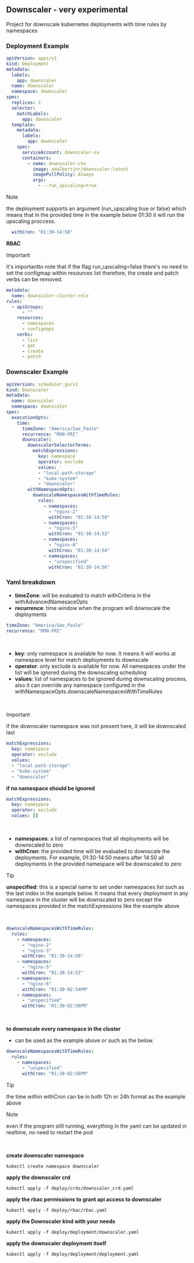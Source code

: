 ## Downscaler - very experimental

Project for downscale kubernetes deployments with time rules by namespaces

### Deployment Example
```yaml
apiVersion: apps/v1
kind: Deployment
metadata:
  labels:
    app: downscaler
  name: downscaler
  namespace: downscaler
spec:
  replicas: 1
  selector:
    matchLabels:
      app: downscaler
  template:
    metadata:
      labels:
        app: downscaler
    spec:
      serviceAccount: downscaler-sa
      containers:
        - name: downscaler-ctn
          image: adalbertjnr/downscaler:latest
          imagePullPolicy: Always
          args:
            - --run_upscaling=true

```

> [!NOTE]
> the deployment supports an argument (run_upscaling true or false) which means that in the provided time in the example below 01:30 it will run the upscaling proccess.

```yaml
  withCron: "01:30-14:50"
```

**RBAC**
> [!IMPORTANT] 
> it's importantto note that if the flag run_upscaling=false there's no need to set the configmap within resources list therefore, the create and patch verbs can be removed.

```yaml
metadata:
  name: downscaler-cluster-role
rules:
  - apiGroups:
      - ""
    resources:
      - namespaces
      - configmaps
    verbs:
      - list
      - get
      - create
      - patch
```

### Downscaler Example
```yaml
apiVersion: scheduler.go/v1
kind: Downscaler
metadata:
  name: downscaler
  namespace: downscaler
spec:
  executionOpts:
    time:
      timeZone: "America/Sao_Paulo"
      recurrence: "MON-FRI"
      downscaler:
        downscalerSelectorTerms:
          matchExpressions:
            key: namespace
            operator: exclude
            values:
            - "local-path-storage"
            - "kube-system"
            - "downscaler"
        withNamespaceOpts:
          downscaleNamespacesWithTimeRules:
            rules:
              - namespaces: 
                - "nginx-2"
                withCron: "01:30-14:50"
              - namespaces:
                - "nginx-5"
                withCron: "01:30-14:52"
              - namespaces:
                - "nginx-6"
                withCron: "01:30-14:54"
              - namespaces:
                - "unspecified"
                withCron: "01:30-14:56"
```

### Yaml breakdown

- **timeZone**: will be evaluated to match withCriteria in the withAdvancedNamesaceOpts
- **recurrence**: time window when the program will downscale the deployments
```yaml
timeZone: "America/Sao_Paulo"
recurrence: "MON-FRI"
```
<br>

- **key**: only namespace is available for now. It means it will works at namespace level for match deployments to downscale
- **operator**: only exclude is available for now. All namespaces under the list will be ignored during the downscaling scheduling
- **values**: list of namespaces to be ignored during downscaling process, also it can override any namespace configured in the withNamespaceOpts.downscaleNamespacesWithTimeRules
<br>

> [!IMPORTANT]
> if the downscaler namespace was not present here, it will be downscaled last

```yaml
matchExpressions:
  key: namespace
  operator: exclude
  values:
  - "local-path-storage"
  - "kube-system"
  - "downscaler"
```

**if no namespace should be ignored**

```yaml
matchExpressions:
  key: namespace
  operator: exclude
  values: []
```

<br>

- **namespaces**: a list of namespaces that all deployments will be downscaled to zero
- **withCron**: the provided time will be evaluated to downscale the deployments. For example, 01:30-14:50 means after 14:50 all deployments in the provided namespace will be downscaled to zero

> [!TIP]
>  **unspecified**: this is a special name to set under namespaces list such as the last index in the example below. It means that every deployment in any namespace in the cluster will be downscaled to zero except the namespaces provided in the matchExpressions like the example above

<br>

```yaml
downscaleNamespacesWithTimeRules:
  rules:
    - namespaces: 
      - "nginx-2"
      - "nginx-3"
      withCron: "01:30-14:50"
    - namespaces:
      - "nginx-5"
      withCron: "01:30-14:52"
    - namespaces:
      - "nginx-6"
      withCron: "01:30-02:54PM"
    - namespaces:
      - "unspecified"
      withCron: "01:30-02:56PM"
```
<br>

**to downscale every namespace in the cluster**
- can be used as the example above or such as the below.

```yaml
downscaleNamespacesWithTimeRules:
  rules:
    - namespaces:
      - "unspecified"
      withCron: "01:30-02:56PM"
```


> [!TIP]
> the time within withCron can be in both 12h or 24h format as the example above


> [!NOTE]
> even if the program still running, everything in the yaml can be updated in realtime, no need to restart the pod


<br>

**create downscaler namespace**

```
kubectl create namespace downscaler
```

**apply the downscaler crd**
```
kubectl apply -f deploy/crds/downscaler_crd.yaml
```

**apply the rbac permissions to grant api access to downscaler**
```
kubectl apply -f deploy/rbac/rbac.yaml
```
**apply the Downscaler kind with your needs**
```
kubectl apply -f deploy/deployment/downscaler.yaml
```
**apply the downscaler deployment itself**
```
kubectl apply -f deploy/deployment/deployment.yaml
```